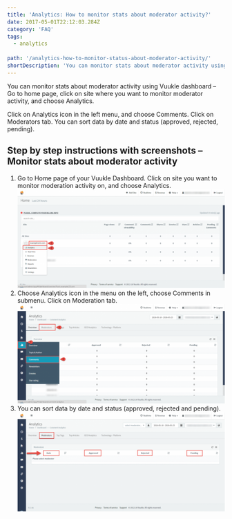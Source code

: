 ```yaml
---
title: 'Analytics: How to monitor stats about moderator activity?'
date: 2017-05-01T22:12:03.284Z
category: 'FAQ'
tags:
  - analytics

path: '/analytics-how-to-monitor-status-about-moderator-activity/'
shortDescription: 'You can monitor stats about moderator activity using Vuukle dashboard – Go to home page, click on site where you want to monitor moderator activity, and choose Analytics.'
---
```


You can monitor stats about moderator activity using Vuukle dashboard – Go to home page, click on site where you want to monitor moderator activity, and choose Analytics.

Click on Analytics icon in the left menu, and choose Comments. Click on Moderators tab. You can sort data by date and status (approved, rejected, pending).

## Step by step instructions with screenshots – Monitor stats about moderator activity

1. Go to Home page of your Vuukle Dashboard. Click on site you want to monitor moderation activity on, and choose Analytics.
   ![monitor stats about moderator activity 01](./img-1.png)
2. Choose Analytics icon in the menu on the left, choose Comments in submenu. Click on Moderation tab.
   ![monitor stats about moderator activity 02](./img-2.png)
3. You can sort data by date and status (approved, rejected and pending).
   ![monitor stats about moderator activity 03](./img-3.png)

​

​

​
